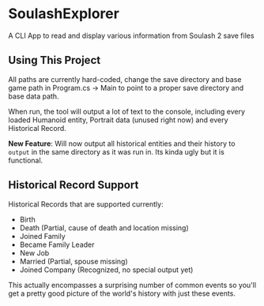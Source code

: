 # SoulashExplorer

A CLI App to read and display various information from Soulash 2 save files

## Using This Project

All paths are currently hard-coded, change the save directory and base game path in Program.cs → Main to point to a proper save directory and base data path.

When run, the tool will output a lot of text to the console, including every loaded Humanoid entity, Portrait data (unused right now) and every Historical Record.

**New Feature**: Will now output all historical entities and their history to `output` in the same directory as it was run in. Its kinda ugly but it is functional.

## Historical Record Support

Historical Records that are supported currently:

- Birth
- Death (Partial, cause of death and location missing)
- Joined Family
- Became Family Leader
- New Job
- Married (Partial, spouse missing)
- Joined Company (Recognized, no special output yet)

This actually encompasses a surprising number of common events so you'll get a pretty good picture of the world's history with just these events.
